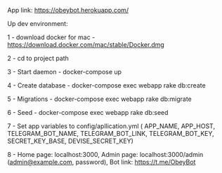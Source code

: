 App link: https://obeybot.herokuapp.com/

Up dev environment:

1  - download docker for mac - https://download.docker.com/mac/stable/Docker.dmg

2 - cd to project path

3 - Start daemon - docker-compose up

4 - Create database - docker-compose exec webapp rake db:create

5 - Migrations - docker-compose exec webapp rake db:migrate

6 - Seed - docker-compose exec webapp rake db:seed

7 - Set app variables to config/apllication.yml ( APP_NAME, APP_HOST, TELEGRAM_BOT_NAME, TELEGRAM_BOT_LINK, TELEGRAM_BOT_KEY, SECRET_KEY_BASE, DEVISE_SECRET_KEY)

8 - Home page: localhost:3000, Admin page: localhost:3000/admin (admin@example.com, password), Bot link: https://t.me/ObeyBot
